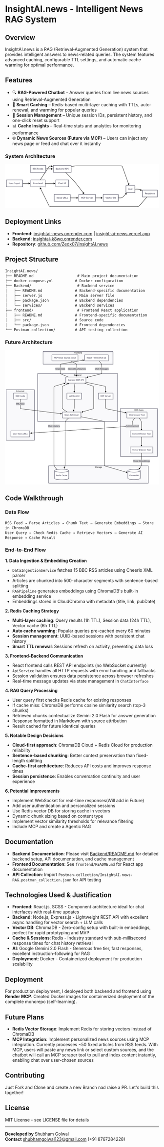 # InsightAI.news - Intelligent News RAG System

## Overview

InsightAI.news is a RAG (Retrieval-Augmented Generation) system that provides intelligent answers to news-related queries. The system features advanced caching, configurable TTL settings, and automatic cache warming for optimal performance.

## Features

- 🔍 **RAG-Powered Chatbot** – Answer queries from live news sources using Retrieval-Augmented Generation
- 🚀 **Smart Caching** – Redis-based multi-layer caching with TTLs, auto-renewal, and warming for popular queries
- 💬 **Session Management** – Unique session IDs, persistent history, and one-click reset support
- 📊 **Cache Insights** – Real-time stats and analytics for monitoring performance
- 🌐 **Dynamic News Sources (Future via MCP)** – Users can inject any news page or feed and chat over it instantly

### System Architecture

![alt text](Backend/images/simple-architecture-diagram-image.png)

## Deployment Links

- **Frontend**: [insightai-news.onrender.com](https://insightai-news.onrender.com/) | [insight-ai-news.vercel.app](https://insight-ai-news.vercel.app/)
- **Backend**: [insightai-k8wq.onrender.com](https://insightai-k8wq.onrender.com)
- **Repository**: [github.com/Zedx07/InsightAI.news](https://github.com/Zedx07/InsightAI.news)

## Project Structure

```
InsightAI.news/
├── README.md                    # Main project documentation
├── docker-compose.yml          # Docker configuration
├── Backend/                     # Backend service
│   ├── README.md               # Backend-specific documentation
│   ├── server.js               # Main server file
│   ├── package.json            # Backend dependencies
│   └── services/               # Backend services
├── frontend/                    # Frontend React application
│   ├── README.md               # Frontend-specific documentation
│   ├── src/                    # Source code
│   └── package.json            # Frontend dependencies
└── Postman-collection/         # API testing collection
```

### Future Architecture

![alt text](Backend/images/Architecture-Diagram-Image.png)

## Code Walkthrough

### Data Flow

```
RSS Feed → Parse Articles → Chunk Text → Generate Embeddings → Store in ChromaDB
User Query → Check Redis Cache → Retrieve Vectors → Generate AI Response → Cache Result
```

### End-to-End Flow

**1. Data Ingestion & Embedding Creation**

- `DataIngestionService` fetches 15 BBC RSS articles using Cheerio XML parser
- Articles are chunked into 500-character segments with sentence-based splitting
- `RAGPipeline` generates embeddings using ChromaDB's built-in embedding service
- Embeddings stored in CloudChroma with metadata (title, link, pubDate)

**2. Redis Caching Strategy**

- **Multi-layer caching**: Query results (1h TTL), Session data (24h TTL), Vector cache (6h TTL)
- **Auto cache warming**: Popular queries pre-cached every 60 minutes
- **Session management**: UUID-based sessions with persistent chat history
- **Smart TTL renewal**: Sessions refresh on activity, preventing data loss

**3. Frontend-Backend Communication**

- React frontend calls REST API endpoints (no WebSocket currently)
- `ApiService` handles all HTTP requests with error handling and fallbacks
- Session validation ensures data persistence across browser refreshes
- Real-time message updates via state management in `ChatInterface`

**4. RAG Query Processing**

- User query first checks Redis cache for existing responses
- If cache miss: ChromaDB performs cosine similarity search (top-3 chunks)
- Retrieved chunks contextualize Gemini 2.0 Flash for answer generation
- Response formatted in Markdown with source attribution
- Result cached for future identical queries

**5. Notable Design Decisions**

- **Cloud-first approach**: ChromaDB Cloud + Redis Cloud for production reliability
- **Sentence-based chunking**: Better context preservation than fixed-length splitting
- **Cache-first architecture**: Reduces API costs and improves response times
- **Session persistence**: Enables conversation continuity and user experience

**6. Potential Improvements**

- Implement WebSocket for real-time responses(Will add in Future)
- Add user authentication and personalized sessions
- Use Redis vector DB for storing cache in vectors
- Dynamic chunk sizing based on content type
- Implement vector similarity thresholds for relevance filtering
- Include MCP and create a Agentic RAG

## Documentation

- **Backend Documentation**: Please visit [Backend/README.md](./Backend/README.md) for detailed backend setup, API documentation, and cache management
- **Frontend Documentation**: See `frontend/README.md` for React app documentation
- **API Collection**: Import `Postman-collection/InsightAI.news-RAG.postman_collection.json` for API testing

## Technologies Used & Justification

- **Frontend**: React.js, SCSS - Component architecture ideal for chat interfaces with real-time updates
- **Backend**: Node.js, Express.js - Lightweight REST API with excellent async handling for vector search + LLM calls
- **Vector DB**: ChromaDB - Zero-config setup with built-in embeddings, perfect for rapid prototyping and MVP
- **Cache & Sessions**: Redis - Industry standard with sub-millisecond response times for chat history retrieval
- **AI**: Google Gemini 2.0 Flash - Generous free tier, fast responses, excellent instruction-following for RAG
- **Deployment**: Docker - Containerized deployment for production scalability

## Deployment

For production deployment, I deployed both backend and frontend using **Render MCP**. Created Docker images for containerized deployment of the complete monorepo (self-learning).

## Future Plans

- **Redis Vector Storage**: Implement Redis for storing vectors instead of ChromaDB
- **MCP Integration**: Implement personalized news sources using MCP integration. Currently processes ~50 fixed articles from RSS feeds. With MCP, users will paste any news link or select custom sources, and the chatbot will call an MCP scraper tool to pull and index content instantly, enabling chat over user-chosen sources

## Contributing

Just Fork and Clone and create a new Branch nad raise a PR. Let's build this together!

## License

MIT License - see LICENSE file for details

---

**Developed by** Shubham Golwal  
**Contact** shubhamgolwal123@gmail.com (+91 8767284228)
